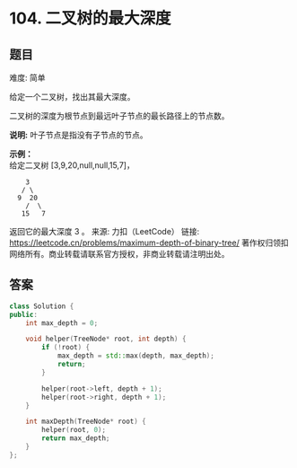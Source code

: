 # 104. 二叉树的最大深度
 ## 题目 
难度: 简单

给定一个二叉树，找出其最大深度。

二叉树的深度为根节点到最远叶子节点的最长路径上的节点数。

**说明:** 叶子节点是指没有子节点的节点。

**示例：**<br>
给定二叉树 [3,9,20,null,null,15,7]，

```
    3
   / \
  9  20
    /  \
   15   7
```

返回它的最大深度 3 。
来源: 力扣（LeetCode）
链接: https://leetcode.cn/problems/maximum-depth-of-binary-tree/
著作权归领扣网络所有。商业转载请联系官方授权，非商业转载请注明出处。

## 答案

```c++
class Solution {
public:
    int max_depth = 0;

    void helper(TreeNode* root, int depth) {
        if (!root) {
            max_depth = std::max(depth, max_depth);
            return;
        }

        helper(root->left, depth + 1);
        helper(root->right, depth + 1);
    }

    int maxDepth(TreeNode* root) {
        helper(root, 0);
        return max_depth;
    }
};
```

